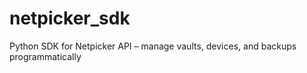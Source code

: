 # netpicker_sdk
Python SDK for Netpicker API – manage vaults, devices, and backups programmatically
